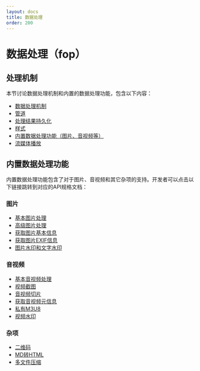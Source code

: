 ```yaml
---
layout: docs
title: 数据处理
order: 200
---
```

<a id="fop"></a>
# 数据处理（fop）

## 处理机制

本节讨论数据处理机制和内置的数据处理功能，包含以下内容：

* [数据处理机制](/docs/v6/api/overview/fop/fop.html "数据处理机制")
* [管道](/docs/v6/api/overview/fop/pipeline.html "管道")
* [处理结果持久化](/docs/v6/api/overview/fop/persistent-fop.html "处理结果持久化")
* [样式](/docs/v6/api/overview/fop/style.html "样式")
* [内置数据处理功能（图片、音视频等）](/docs/v6/api/overview/fop/builtin-fop.html "内置数据处理功能")
* [流媒体播放](/docs/v6/api/reference/fop/av/segtime.html "流媒体播放")

## 内置数据处理功能

内置数据处理功能包含了对于图片、音视频和其它杂项的支持。开发者可以点击以下链接跳转到对应的API规格文档：

### 图片

* [基本图片处理](/docs/v6/api/reference/fop/image/imageview2.html)
* [高级图片处理](/docs/v6/api/reference/fop/image/imagemogr2.html)
* [获取图片基本信息](/docs/v6/api/reference/fop/image/imageinfo.html)
* [获取图片EXIF信息](/docs/v6/api/reference/fop/image/exif.html)
* [图片水印和文字水印](/docs/v6/api/reference/fop/image/watermark.html)

### 音视频

* [基本音视频处理](/docs/v6/api/reference/fop/av/avthumb.html)
* [视频截图](/docs/v6/api/reference/fop/av/vframe.html)
* [音视频切片](/docs/v6/api/reference/fop/av/segtime.html)
* [获取音视频元信息](/docs/v6/api/reference/fop/av/avinfo.html)
* [私有M3U8](/docs/v6/api/reference/fop/av/pm3u8.html)
* [视频水印](/docs/v6/api/reference/fop/av/video-watermark.html)

### 杂项

* [二维码](/docs/v6/api/reference/fop/qrcode.html)
* [MD转HTML](/docs/v6/api/reference/fop/md2html.html)
* [多文件压缩](/docs/v6/api/reference/fop/mkzip.html)
